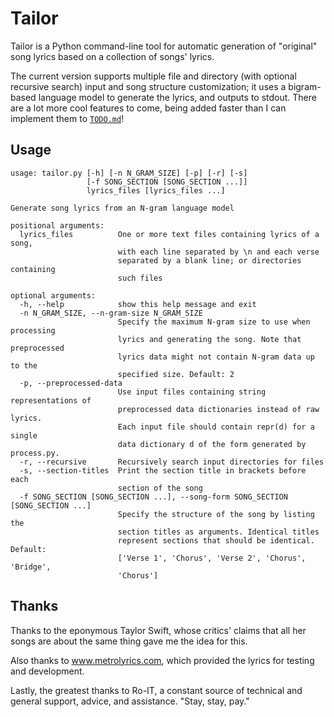 # Tailor

Tailor is a Python command-line tool for automatic generation of "original"
song lyrics based on a collection of songs' lyrics.

The current version supports multiple file and directory (with optional
recursive search) input and song structure customization; it uses a
bigram-based language model to generate the lyrics, and outputs to stdout.
There are a lot more cool features to come, being added faster than I can
implement them to [`TODO.md`](/TODO.md)!

## Usage

```
usage: tailor.py [-h] [-n N_GRAM_SIZE] [-p] [-r] [-s]
                 [-f SONG_SECTION [SONG_SECTION ...]]
                 lyrics_files [lyrics_files ...]

Generate song lyrics from an N-gram language model

positional arguments:
  lyrics_files          One or more text files containing lyrics of a song,
                        with each line separated by \n and each verse
                        separated by a blank line; or directories containing
                        such files

optional arguments:
  -h, --help            show this help message and exit
  -n N_GRAM_SIZE, --n-gram-size N_GRAM_SIZE
                        Specify the maximum N-gram size to use when processing
                        lyrics and generating the song. Note that preprocessed
                        lyrics data might not contain N-gram data up to the
                        specified size. Default: 2
  -p, --preprocessed-data
                        Use input files containing string representations of
                        preprocessed data dictionaries instead of raw lyrics.
                        Each input file should contain repr(d) for a single
                        data dictionary d of the form generated by process.py.
  -r, --recursive       Recursively search input directories for files
  -s, --section-titles  Print the section title in brackets before each
                        section of the song
  -f SONG_SECTION [SONG_SECTION ...], --song-form SONG_SECTION [SONG_SECTION ...]
                        Specify the structure of the song by listing the
                        section titles as arguments. Identical titles
                        represent sections that should be identical. Default:
                        ['Verse 1', 'Chorus', 'Verse 2', 'Chorus', 'Bridge',
                        'Chorus']
```

## Thanks

Thanks to the eponymous Taylor Swift, whose critics' claims that all her songs
are about the same thing gave me the idea for this.

Also thanks to www.metrolyrics.com, which provided the lyrics for testing and
development.

Lastly, the greatest thanks to Ro-IT, a constant source of technical and
general support, advice, and assistance. "Stay, stay, pay."
